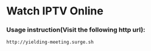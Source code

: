 # Watch IPTV Online


### Usage instruction(Visit the following http url):
`http://yielding-meeting.surge.sh`

